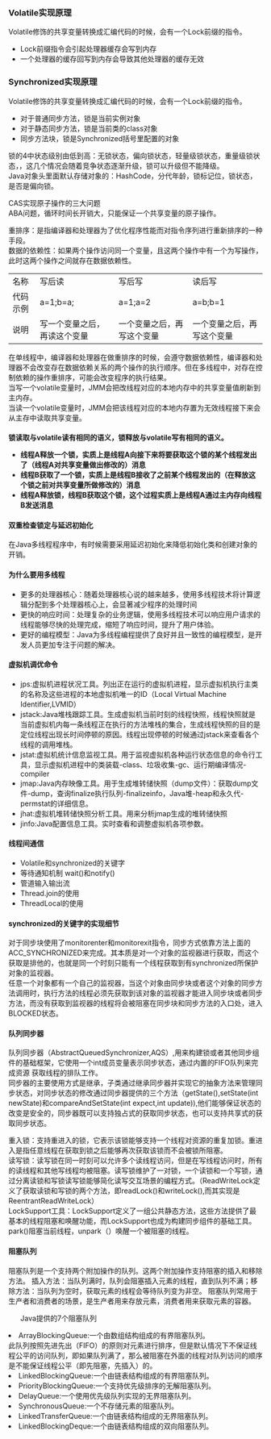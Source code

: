 <h3>Volatile实现原理</h3>
Volatile修饰的共享变量转换成汇编代码的时候，会有一个Lock前缀的指令。</br>
<ul>
<li>Lock前缀指令会引起处理器缓存会写到内存
<li>一个处理器的缓存回写到内存会导致其他处理器的缓存无效
</ul>

<h3>Synchronized实现原理</h3>
Volatile修饰的共享变量转换成汇编代码的时候，会有一个Lock前缀的指令。</br>
<ul>
<li>对于普通同步方法，锁是当前实例对象
<li>对于静态同步方法，锁是当前类的class对象
<li>同步方法块，锁是Synchronized括号里配置的对象
</ul>

锁的4中状态级别由低到高：无锁状态，偏向锁状态，轻量级锁状态，重量级锁状态，，这几个情况会随着竞争状态逐渐升级，锁可以升级但不能降级。</br>
Java对象头里面默认存储对象的：HashCode，分代年龄，锁标记位，锁状态，是否是偏向锁。</br>

CAS实现原子操作的三大问题</br>
ABA问题，循环时间长开销大，只能保证一个共享变量的原子操作。</br>

重排序：是指编译器和处理器为了优化程序性能而对指令序列进行重新排序的一种手段。</br>
数据的依赖性：如果两个操作访问同一个变量，且这两个操作中有一个为写操作，此时这两个操作之间就存在数据依赖性。
<table>
  <tr><td>名称<td>写后读<td>写后写<td>读后写
  <tr><td>代码示例<td>a=1;b=a;<td>a=1;a=2<td>a=b;b=1
  <tr><td>说明<td>写一个变量之后，再读这个变量<td>一个变量之后，再写这个变量<td>一个变量之后，再写这个变量
</table>    
    
在单线程中，编译器和处理器在做重排序的时候，会遵守数据依赖性，编译器和处理器不会改变存在数据依赖关系的两个操作的执行顺序。但在多线程中，对存在控制依赖的操作重排序，可能会改变程序的执行结果。</br>
当写一个volatile变量时，JMM会把改线程对应的本地内存中的共享变量值刷新到主内存。</br>
当读一个volatile变量时，JMM会把该线程对应的本地内存置为无效线程接下来会从主存中读取共享变量。</br>
<h4>锁读取与volatile读有相同的语义，锁释放与volatile写有相同的语义。
<ul>
<li>线程A释放一个锁，实质上是线程A向接下来将要获取这个锁的某个线程发出了（线程A对共享变量做出修改的）消息
<li>线程B获取了一个锁，实质上是线程B接收了之前某个线程发出的（在释放这个锁之前对共享变量所做修改的）消息
<li>线程A释放锁，线程B获取这个锁，这个过程实质上是线程A通过主内存向线程B发送消息
</ul>
<h4>双重检查锁定与延迟初始化</h4>
 在Java多线程程序中，有时候需要采用延迟初始化来降低初始化类和创建对象的开销。</br>
  
<h4>为什么要用多线程</h4>
<ul>
<li>更多的处理器核心：随着处理器核心说的越来越多，使用多线程技术将计算逻辑分配到多个处理器核心上，会显著减少程序的处理时间
<li>更快的响应时间：处理复杂的业务逻辑，使用多线程技术可以响应用户请求的线程能够尽快的处理完成，缩短了响应时间，提升了用户体验。
<li>更好的编程模型：Java为多线程编程提供了良好并且一致性的编程模型，是开发人员更加专注于问题的解决。
</ul>  
<h4>虚拟机调优命令</h4>
<ul>
<li>jps:虚拟机进程状况工具。列出正在运行的虚拟机进程，显示虚拟机执行主类的名称及这些进程的本地虚拟机唯一的ID（Local Virtual Machine Identifier,LVMID）
<li>jstack:Java堆栈跟踪工具。生成虚拟机当前时刻的线程快照，线程快照就是当前虚拟机内每一条线程正在执行的方法堆栈的集合，生成线程快照的目的是定位线程出现长时间停顿的原因。线程出现停顿的时候通过jstack来查看各个线程的调用堆栈。
<li>jstat:虚拟机统计信息监视工具。用于监视虚拟机各种运行状态信息的命令行工具，显示虚拟机进程中的类装载-class、垃圾收集-gc、运行期编译情况-compiler
<li>jmap:Java内存映像工具。用于生成堆转储快照（dump文件）：获取dump文件-dump，查询finalize执行队列-finalizeinfo，Java堆-heap和永久代-permstat的详细信息。
<li>jhat:虚拟机堆转储快照分析工具。用来分析jmap生成的堆转储快照
<li>jinfo:Java配置信息工具。实时查看和调整虚拟机各项参数。
</ul>  
<h4>线程间通信</h4>
<ul>
  <li>Volatile和synchronized的关键字
  <li>等待通知机制 wait()和notify()
  <li>管道输入输出流
  <li>Thread.join的使用
  <li>ThreadLocal的使用
</ul>
<h4>synchronized的关键字的实现细节</h4>
对于同步块使用了monitorenter和monitorexit指令，同步方式依靠方法上面的ACC_SYNCHRONIZED来完成。其本质是对一个对象的监视器进行获取，而这个获取是排他的，也就是同一个时刻只能有一个线程获取到有synchronized所保护对象的监视器。</br>
任意一个对象都有一个自己的监视器，当这个对象由同步块或者这个对象的同步方法调用时，执行方法的线程必须先获取到该对象的监视器才能进入同步块或者同步方法，而没有获取到监视器的线程将会被阻塞在同步块和同步方法的入口处，进入BLOCKED状态。</br>

<h4>队列同步器</h4>
队列同步器（AbstractQueuedSynchronizer,AQS）,用来构建锁或者其他同步组件的基础框架，它使用一个int成员变量表示同步状态，通过内置的FIFO队列来完成资源
获取线程的排队工作。</br>
同步器的主要使用方式是继承，子类通过继承同步器并实现它的抽象方法来管理同步状态，对同步状态的修改通过同步器提供的三个方法（getState(),setState(int newState)和compareAndSetState(int expect,int update)),他们能够保证状态的改变是安全的，同步器既可以支持独占式的获取同步状态，也可以支持共享式的获取同步状态。</br>

重入锁：支持重进入的锁，它表示该锁能够支持一个线程对资源的重复加锁。重进入是指任意线程在获取到锁之后能够再次获取该锁而不会被锁所阻塞。</br>
读写锁：读写锁在同一时刻可以允许多个读线程访问，但是在写线程访问时，所有的读线程和其他写线程均被阻塞。读写锁维护了一对锁，一个读锁和一个写锁，通过分离读锁和写锁读写锁能够简化读写交互场景的编程方式。（ReadWriteLock定义了获取读锁和写锁的两个方法，即readLock()和writeLock(),而其实现是ReentrantReadWriteLock）</br>
LockSupport工具：LockSupport定义了一组公共静态方法，这些方法提供了最基本的线程阻塞和唤醒功能，而LockSupport也成为构建同步组件的基础工具。park()阻塞当前线程，unpark（）唤醒一个被阻塞的线程。
<h4>阻塞队列</h4>
阻塞队列是一个支持两个附加操作的队列。这两个附加操作支持阻塞的插入和移除方法。
插入方法：当队列满时，队列会阻塞插入元素的线程，直到队列不满；移除方法：当队列为空时，获取元素的线程会等待队列变为非空。
阻塞队列常用于生产者和消费者的场景，是生产者用来存放元素，消费者用来获取元素的容器。
<ul>Java提供的7个阻塞队列</ul>
<li>ArrayBlockingQueue:一个由数组结构组成的有界阻塞队列。</br>此队列按照先进先出（FIFO）的原则对元素进行排序，但是默认情况下不保证线程公平的访问队列，即如果队列满了，那么被阻塞在外面的线程对队列访问的顺序是不能保证线程公平（即先阻塞，先插入）的。
<li>LinkedBlockingQueue:一个由链表结构组成的有界阻塞队列。
<li>PriorityBlockingQueue:一个支持优先级排序的无解阻塞队列。
<li>DelayQueue:一个使用优先级队列实现的无界阻塞队列。
<li>SynchronousQueue:一个不存储元素的阻塞队列。
<li>LinkedTransferQueue:一个由链表结构组成的无界阻塞队列。
<li>LinkedBlockingDeque:一个由链表结构组成的双向阻塞队列。
